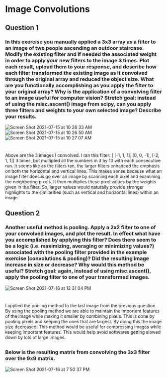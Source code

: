 # Image Convolutions

## Question 1
### In this exercise you manually applied a 3x3 array as a filter to an image of two people ascending an outdoor staircase. Modify the existing filter and if needed the associated weight in order to apply your new filters to the image 3 times. Plot each result, upload them to your response, and describe how each filter transformed the existing image as it convolved through the original array and reduced the object size. What are you functionally accomplishing as you apply the filter to your original array? Why is the application of a convolving filter to an image useful for computer vision? Stretch goal: instead of using the misc.ascent() image from scipy, can you apply three filters and weights to your own selected image? Describe your results.

![Screen Shot 2021-07-15 at 10 26 33 AM](https://user-images.githubusercontent.com/60228369/125806181-827bfee4-c83c-4706-8374-39bdb65ed611.png)
![Screen Shot 2021-07-15 at 10 26 50 AM](https://user-images.githubusercontent.com/60228369/125806179-aebd6bad-2958-4185-9d2a-1c6c9a91bc71.png)
![Screen Shot 2021-07-15 at 10 27 07 AM](https://user-images.githubusercontent.com/60228369/125806177-8541a2a8-c967-4153-bd72-d5f5d6031d94.png)


#
Above are the 3 images I convolved. I ran this filter: [ [-1, 1, 1], [0, 0, -1], [-2, 1, 1]] 3 times, but multipled all the numbers in it by 10 with each consecutive run. It seems like as the filters ran, the larger filters enhanced the emphasis on both the horizontal and vertical lines. This makes sense because what an image filter does is go over an image by scanning each pixel and examining the neighboring pixels. It then multiplies these pixel values by the weights given in the filter. So, larger values would naturally provide stronger highlights to the similarities (such as vertical and horizontal lines) within an image. 


## Question 2
### Another useful method is pooling. Apply a 2x2 filter to one of your convolved images, and plot the result. In effect what have you accomplished by applying this filter? Does there seem to be a logic (i.e. maximizing, averaging or minimizing values?) associated with the pooling filter provided in the example exercise (convolutions & pooling)? Did the resulting image increase in size or decrease? Why would this method be useful? Stretch goal: again, instead of using misc.ascent(), apply the pooling filter to one of your transformed images.

![Screen Shot 2021-07-16 at 12 31 04 PM](https://user-images.githubusercontent.com/60228369/125979805-4b34e5d9-6a93-4f42-acd2-44de78b8c36e.png)

#
I applied the pooling method to the last image from the previous question. By using the pooling method we are able to maintain the important features of the image while making it smaller by combining pixels. This is done by pooling pixels and keeping the ones that are largest. By doing this the image size decreased. This method would be useful for compressing images while keeping important features. This would help avoid softwares getting slowed down by lots of large images. 


##
### Below is the resulting matrix from convolving the 3x3 filter over the 9x9 matrix.

![Screen Shot 2021-07-16 at 7 50 37 PM](https://user-images.githubusercontent.com/60228369/126018566-132eb4e4-a6d8-43f4-b73e-5238dec7eaf9.png)



